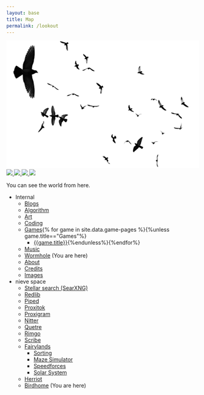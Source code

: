 ```yaml
---
layout: base
title: Map
permalink: /lookout
---
```

<img class="absolute inline-block w-3/5 right-0" src="/assets/images/decorations/birds-flying-on-white-590836565.png">

<a href="https://www.glitter-graphics.com/myspace/text_generator.php" target=_blank>
  <img class="inline" src="{{"/assets/images/l.gif"|relative_url}}">
  <img class="inline" src="{{"/assets/images/u.gif"|relative_url}}">
  <img class="inline" src="{{"/assets/images/n.gif"|relative_url}}">
  <img class="inline" src="{{"/assets/images/a.gif"|relative_url}}">
</a>

You can see the world from here.
- Internal
  - [Blogs]({{"/"|relative_url}})
  - [Algorithm]({{"/algorithm"|relative_url}})
  - [Art]({{"/art"|relative_url}})
  - [Coding]({{"/coding"|relative_url}})
  - [Games]({{"/games"|relative_url}}){% for game in site.data.game-pages %}{%unless game.title=="Games"%}
    - [{{game.title}}]({{game.url}}){%endunless%}{%endfor%}
  - [Music]({{"/music"|relative_url}})
  - [Wormhole]({{"/wormhole"|relative_url}}) (You are here)
  - [About]({{"/about"|relative_url}})
  - [Credits]({{"/credits"|relative_url}})
  - [Images]({{"/images"|relative_url}})
- nieve space
  - [Stellar search (SearXNG)](https://stellar.agew.tech/)
  - [Redlib](https://redlib.agew.tech/)
  - [Piped](https://piped.agew.tech/)
  - [Proxitok](https://proxitok.stellar.agew.tech/)
  - [Proxigram](https://proxigram.agew.tech/)
  - [Nitter](https://nitter.agew.tech/)
  - [Quetre](https://quetre.agew.tech/)
  - [Rimgo](https://rimgo.agew.tech/)
  - [Scribe](https://scribe.agew.tech/)
  - [Fairylands](https://fairylands.stellar.agew.tech/)
    - [Sorting](https://sorting.stellar.agew.tech/)
    - [Maze Simulator](https://maze-simulator/.stellar.agew.tech/)
    - [Speedforces](https://speedforces.stellar.agew.tech/)
    - [Solar System](https://SolarSystem.stellar.agew.tech/)
  - [Herriot](https://herriot.stellar.agew.tech/)
  - [Birdhome](https://birdhome.stellar.agew.tech/) (You are here)

<style>
  main{
    position: relative;
  }
</style>